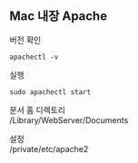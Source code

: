 

## Mac 내장 Apache
버전 확인
```shell
apachectl -v
```
실행
```shell
sudo apachectl start
```

문서 홈 디렉토리  
/Library/WebServer/Documents

설정  
/private/etc/apache2

